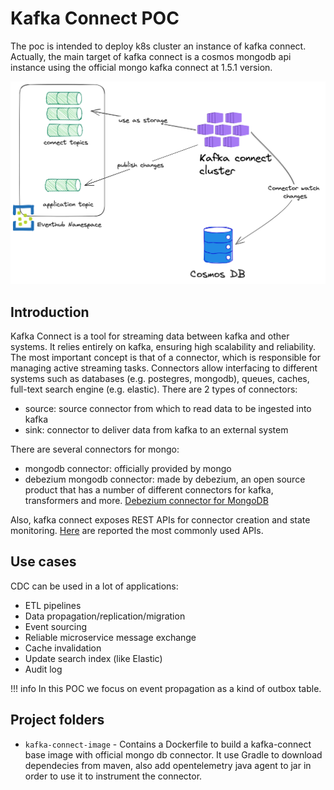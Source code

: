 # Kafka Connect POC
The poc is intended to deploy k8s cluster an instance of kafka connect.
Actually, the main target of kafka connect is a cosmos mongodb api instance using the official mongo kafka connect at 1.5.1 version.

![Architecture](images/connect.png)

## Introduction
Kafka Connect is a tool for streaming data between kafka and other systems. It relies entirely on kafka, ensuring high scalability and reliability. The most important concept is that of a connector, which is responsible for managing active streaming tasks. Connectors allow interfacing to different systems such as databases (e.g. postegres, mongodb), queues, caches, full-text search engine (e.g. elastic). There are 2 types of connectors:

- source: source connector from which to read data to be ingested into kafka
- sink: connector to deliver data from kafka to an external system

There are several connectors for mongo:

- mongodb connector: officially provided by mongo
- debezium mongodb connector: made by debezium, an open source product that has a number of different connectors for kafka, transformers and more. [Debezium connector for MongoDB](https://debezium.io/documentation/reference/stable/connectors/mongodb.html)

Also, kafka connect exposes REST APIs for connector creation and state monitoring. [Here](https://developer.confluent.io/courses/kafka-connect/rest-api/#inspect-task-details) are reported the most commonly used APIs.

## Use cases
CDC can be used in a lot of applications:

- ETL pipelines
- Data propagation/replication/migration
- Event sourcing
- Reliable microservice message exchange
- Cache invalidation
- Update search index (like Elastic)
- Audit log

!!! info
    In this POC we focus on event propagation as a kind of outbox table.

## Project folders
* `kafka-connect-image` - Contains a Dockerfile to build a kafka-connect base image with official mongo db connector. It use Gradle to download dependecies from maven, also add opentelemetry java agent to jar in order to use it to instrument the connector.
